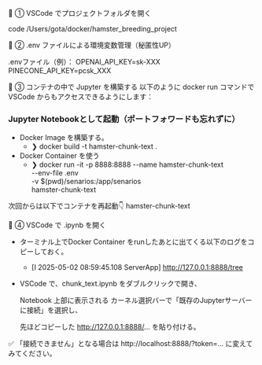 📁 ① VSCode でプロジェクトフォルダを開く

code /Users/gota/docker/hamster_breeding_project

🔑 ② .env ファイルによる環境変数管理（秘匿性UP）

.envファイル（例）：
OPENAI_API_KEY=sk-XXX
PINECONE_API_KEY=pcsk_XXX

🧠 ③ コンテナの中で Jupyter を構築する
以下のように docker run コマンドで VSCode からもアクセスできるようにします：

### Jupyter Notebookとして起動（ポートフォワードも忘れずに）
- Docker Image を構築する。
    - ❯ docker build -t hamster-chunk-text .
- Docker Container を使う
    - ❯ docker run -it -p 8888:8888 --name hamster-chunk-text \
  --env-file .env \
  -v $(pwd)/senarios:/app/senarios \
  hamster-chunk-text


次回からは以下でコンテナを再起動👇
hamster-chunk-text

🧪 ④ VSCode で .ipynb を開く

- ターミナル上でDocker Container をrunしたあとに出てくる以下のログをコピーしておく。
    - [I 2025-05-02 08:59:45.108 ServerApp] http://127.0.0.1:8888/tree
- VSCode で、chunk_text.ipynb をダブルクリックで開き、

    Notebook 上部に表示される カーネル選択バーで「既存のJupyterサーバーに接続」を選択し、

    先ほどコピーした http://127.0.0.1:8888/... を貼り付ける。


✅ 「接続できません」となる場合は http://localhost:8888/?token=... に変えてみてください。
